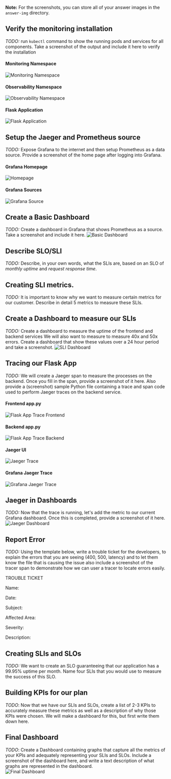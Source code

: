 **Note:** For the screenshots, you can store all of your answer images in the `answer-img` directory.

## Verify the monitoring installation

*TODO:* run `kubectl` command to show the running pods and services for all components. Take a screenshot of the output and include it here to verify the installation
#### Monitoring Namespace
![Monitoring Namespace](./answer-img/kubectl-monitoring.png)
#### Observability Namespace
![Observability Namespace](./answer-img/kubectl-observability.png)
#### Flask Application
![Flask Application](./answer-img/kubectl-app.png)

## Setup the Jaeger and Prometheus source
*TODO:* Expose Grafana to the internet and then setup Prometheus as a data source. Provide a screenshot of the home page after logging into Grafana.
#### Grafana Homepage
![Homepage](./answer-img/grafana-homepage.png)
#### Grafana Sources
![Grafana Source](./answer-img/grafana-jaeger-source.png)

## Create a Basic Dashboard
*TODO:* Create a dashboard in Grafana that shows Prometheus as a source. Take a screenshot and include it here.
![Basic Dashboard](./answer-img/basic-dashboard.png)

## Describe SLO/SLI
*TODO:* Describe, in your own words, what the SLIs are, based on an SLO of *monthly uptime* and *request response time*.

## Creating SLI metrics.
*TODO:* It is important to know why we want to measure certain metrics for our customer. Describe in detail 5 metrics to measure these SLIs. 

## Create a Dashboard to measure our SLIs
*TODO:* Create a dashboard to measure the uptime of the frontend and backend services We will also want to measure to measure 40x and 50x errors. Create a dashboard that show these values over a 24 hour period and take a screenshot.
![SLI Dashboard](./answer-img/dashboard-sli.png)

## Tracing our Flask App
*TODO:*  We will create a Jaeger span to measure the processes on the backend. Once you fill in the span, provide a screenshot of it here. Also provide a (screenshot) sample Python file containing a trace and span code used to perform Jaeger traces on the backend service.
#### Frontend app.py
![Flask App Trace Frontend](./answer-img/trace-frontend.png)
#### Backend app.py
![Flask App Trace Backend](./answer-img/trace-backend.png)
#### Jaeger UI
![Jaeger Trace](./answer-img/jaeger-trace.png)
#### Grafana Jaeger Trace
![Grafana Jaeger Trace](./answer-img/grafana-jaeger-trace.png)

## Jaeger in Dashboards
*TODO:* Now that the trace is running, let's add the metric to our current Grafana dashboard. Once this is completed, provide a screenshot of it here.
![Jaeger Dashboard](./answer-img/grafana-jaeger-dashboard.png)

## Report Error
*TODO:* Using the template below, write a trouble ticket for the developers, to explain the errors that you are seeing (400, 500, latency) and to let them know the file that is causing the issue also include a screenshot of the tracer span to demonstrate how we can user a tracer to locate errors easily.

TROUBLE TICKET

Name:

Date:

Subject:

Affected Area:

Severity:

Description:


## Creating SLIs and SLOs
*TODO:* We want to create an SLO guaranteeing that our application has a 99.95% uptime per month. Name four SLIs that you would use to measure the success of this SLO.

## Building KPIs for our plan
*TODO*: Now that we have our SLIs and SLOs, create a list of 2-3 KPIs to accurately measure these metrics as well as a description of why those KPIs were chosen. We will make a dashboard for this, but first write them down here.

## Final Dashboard
*TODO*: Create a Dashboard containing graphs that capture all the metrics of your KPIs and adequately representing your SLIs and SLOs. Include a screenshot of the dashboard here, and write a text description of what graphs are represented in the dashboard.  
![Final Dashboard](./answer-img/dashboard-final.png)
